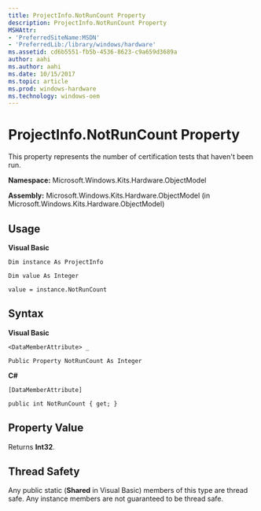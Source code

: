```yaml
---
title: ProjectInfo.NotRunCount Property
description: ProjectInfo.NotRunCount Property
MSHAttr:
- 'PreferredSiteName:MSDN'
- 'PreferredLib:/library/windows/hardware'
ms.assetid: cd6b5551-fb5b-4536-8623-c9a659d3689a
author: aahi
ms.author: aahi
ms.date: 10/15/2017
ms.topic: article
ms.prod: windows-hardware
ms.technology: windows-oem
---
```


# ProjectInfo.NotRunCount Property


This property represents the number of certification tests that haven't been run.

**Namespace:** Microsoft.Windows.Kits.Hardware.ObjectModel

**Assembly:** Microsoft.Windows.Kits.Hardware.ObjectModel (in Microsoft.Windows.Kits.Hardware.ObjectModel)

## <span id="Usage"></span><span id="usage"></span><span id="USAGE"></span>Usage


**Visual Basic**

`Dim instance As ProjectInfo`

`Dim value As Integer`

`value = instance.NotRunCount`

## <span id="Syntax"></span><span id="syntax"></span><span id="SYNTAX"></span>Syntax


**Visual Basic**

`<DataMemberAttribute> _`

`Public Property NotRunCount As Integer`

**C#**

`[DataMemberAttribute]`

`public int NotRunCount { get; }`

## <span id="Property_Value"></span><span id="property_value"></span><span id="PROPERTY_VALUE"></span>Property Value


Returns **Int32**.

## <span id="Thread_Safety"></span><span id="thread_safety"></span><span id="THREAD_SAFETY"></span>Thread Safety


Any public static (**Shared** in Visual Basic) members of this type are thread safe. Any instance members are not guaranteed to be thread safe.

 

 






